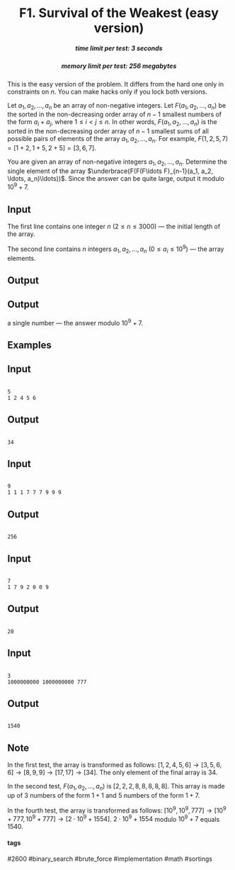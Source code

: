 <h1 style='text-align: center;'> F1. Survival of the Weakest (easy version)</h1>

<h5 style='text-align: center;'>time limit per test: 3 seconds</h5>
<h5 style='text-align: center;'>memory limit per test: 256 megabytes</h5>

This is the easy version of the problem. It differs from the hard one only in constraints on $n$. You can make hacks only if you lock both versions.

Let $a_1, a_2, \ldots, a_n$ be an array of non-negative integers. Let $F(a_1, a_2, \ldots, a_n)$ be the sorted in the non-decreasing order array of $n - 1$ smallest numbers of the form $a_i + a_j$, where $1 \le i < j \le n$. In other words, $F(a_1, a_2, \ldots, a_n)$ is the sorted in the non-decreasing order array of $n - 1$ smallest sums of all possible pairs of elements of the array $a_1, a_2, \ldots, a_n$. For example, $F(1, 2, 5, 7) = [1 + 2, 1 + 5, 2 + 5] = [3, 6, 7]$.

You are given an array of non-negative integers $a_1, a_2, \ldots, a_n$. Determine the single element of the array $\underbrace{F(F(F\ldots F}_{n-1}(a_1, a_2, \ldots, a_n)\ldots))$. Since the answer can be quite large, output it modulo $10^9+7$.

## Input

The first line contains one integer $n$ ($2 \le n \le 3000$) — the initial length of the array.

The second line contains $n$ integers $a_1, a_2, \ldots, a_n$ ($0 \le a_i \le 10^9$) — the array elements.

## Output

## Output

 a single number — the answer modulo $10^9 + 7$.

## Examples

## Input


```

5
1 2 4 5 6

```
## Output


```

34

```
## Input


```

9
1 1 1 7 7 7 9 9 9

```
## Output


```

256

```
## Input


```

7
1 7 9 2 0 0 9

```
## Output


```

20

```
## Input


```

3
1000000000 1000000000 777

```
## Output


```

1540

```
## Note

In the first test, the array is transformed as follows: $[1, 2, 4, 5, 6] \to [3, 5, 6, 6] \to [8, 9, 9] \to [17, 17] \to [34]$. The only element of the final array is $34$.

In the second test, $F(a_1, a_2, \ldots, a_n)$ is $[2, 2, 2, 8, 8, 8, 8, 8]$. This array is made up of $3$ numbers of the form $1 + 1$ and $5$ numbers of the form $1 + 7$. 

In the fourth test, the array is transformed as follows: $[10^9, 10^9, 777] \to [10^9+777, 10^9+777] \to [2 \cdot 10^9 + 1554]$. $2 \cdot 10^9 + 1554$ modulo $10^9+7$ equals $1540$.



#### tags 

#2600 #binary_search #brute_force #implementation #math #sortings 